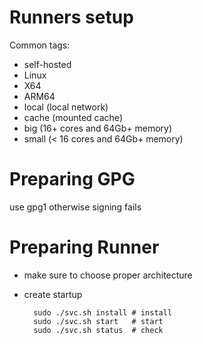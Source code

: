 # Runners setup

Common tags: 

- self-hosted
- Linux
- X64
- ARM64
- local (local network)
- cache (mounted cache)
- big (16+ cores and 64Gb+ memory)
- small (< 16 cores and 64Gb+ memory)

# Preparing GPG

use gpg1 otherwise signing fails

# Preparing Runner

- make sure to choose proper architecture
- create startup

        sudo ./svc.sh install # install
        sudo ./svc.sh start   # start
        sudo ./svc.sh status  # check
